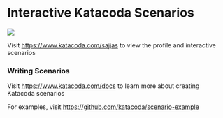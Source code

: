 # Interactive Katacoda Scenarios

[![](http://shields.katacoda.com/katacoda/sajjas/count.svg)](https://www.katacoda.com/sajjas "Get your profile on Katacoda.com")

Visit https://www.katacoda.com/sajjas to view the profile and interactive scenarios

### Writing Scenarios
Visit https://www.katacoda.com/docs to learn more about creating Katacoda scenarios

For examples, visit https://github.com/katacoda/scenario-example
